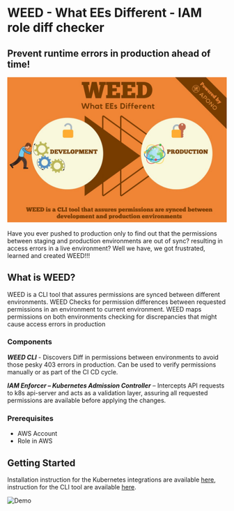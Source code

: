 # WEED - What EEs Different - IAM role diff checker
## Prevent runtime errors in production ahead of time!
![Introduction](.github/assets/intro.jpg)

Have you ever pushed to production only to find out that the permissions between staging and production environments are out of sync? resulting in access errors in a live environment? 
Well we have, we got frustrated, learned and created WEED!!!

## What is WEED?

WEED is a CLI tool that assures permissions are synced between different environments.
WEED Checks for permission differences between requested permissions in an environment to current environment.
WEED maps permissions on both environments checking for discrepancies that might cause access errors in production

### Components

***WEED CLI***  -
Discovers Diff in permissions between environments to avoid those pesky 403 errors in production.
Can be used to verify permissions manually or as part of the CI CD cycle.

***IAM Enforcer – Kubernetes Admission Controller*** –
Intercepts API requests to k8s api-server and acts as a validation layer, assuring all requested permissions are available before applying the changes.

### Prerequisites

- AWS Account
- Role in AWS

## Getting Started
Installation instruction for the Kubernetes integrations are available [here](docs/k8s-integration.md), instruction for the CLI tool are available [here](docs/cli.md).

![Demo](.github/assets/demo.gif)

